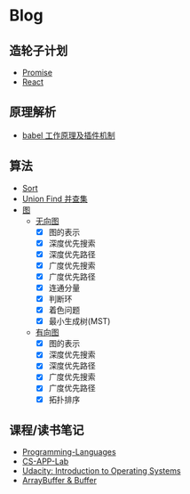 # Blog

## 造轮子计划

- [Promise](https://github.com/Weiting-Zhang/Blog/tree/master/js-wheels/promise)
- [React](https://github.com/Weiting-Zhang/didact)

## 原理解析

- [babel 工作原理及插件机制](https://github.com/Weiting-Zhang/Blog/issues/5)

## 算法

- [Sort](https://github.com/Weiting-Zhang/Blog/tree/master/algorithm/sort)
- [Union Find 并查集](https://github.com/Weiting-Zhang/Blog/tree/master/algorithm/union_find)
- [图](https://github.com/Weiting-Zhang/Blog/tree/master/algorithm/graph)
  - [无向图](https://github.com/Weiting-Zhang/Blog/tree/master/algorithm/graph/undirected_graph)
    - [x] 图的表示
    - [x] 深度优先搜索
    - [x] 深度优先路径
    - [x] 广度优先搜索
    - [x] 广度优先路径
    - [x] 连通分量
    - [x] 判断环
    - [x] 着色问题
    - [x] 最小生成树(MST)
  - [有向图](https://github.com/Weiting-Zhang/Blog/tree/master/algorithm/graph/directed_graph)
    - [x] 图的表示
    - [x] 深度优先搜索
    - [x] 深度优先路径
    - [x] 广度优先搜索
    - [x] 广度优先路径
    - [x] 拓扑排序

## 课程/读书笔记

- [Programming-Languages](https://github.com/Weiting-Zhang/Programming-Languages)
- [CS-APP-Lab](https://github.com/Weiting-Zhang/CS-APP-Lab)
- [Udacity: Introduction to Operating Systems](https://github.com/Weiting-Zhang/Blog/issues/4)
- [ArrayBuffer & Buffer](https://github.com/Weiting-Zhang/Blog/issues/1)
